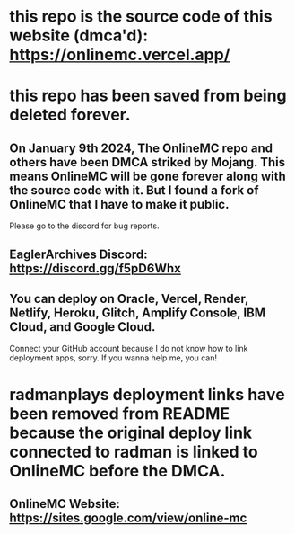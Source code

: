 # this repo is the source code of this website (dmca'd): https://onlinemc.vercel.app/
# this repo has been saved from being deleted forever.

## On January 9th 2024, The OnlineMC repo and others have been DMCA striked by Mojang. This means OnlineMC will be gone forever along with the source code with it. But I found a fork of OnlineMC that I have to make it public.

Please go to the discord for bug reports.
## EaglerArchives Discord: https://discord.gg/f5pD6Whx

## You can deploy on Oracle, Vercel, Render, Netlify, Heroku, Glitch, Amplify Console, IBM Cloud, and Google Cloud.
Connect your GitHub account because I do not know how to link deployment apps, sorry. If you wanna help me, you can!

# radmanplays deployment links have been removed from README because the original deploy link connected to radman is linked to OnlineMC before the DMCA.

## OnlineMC Website: https://sites.google.com/view/online-mc
